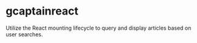 # gcaptainreact
Utilize the React mounting lifecycle to query and display articles based on user searches.

